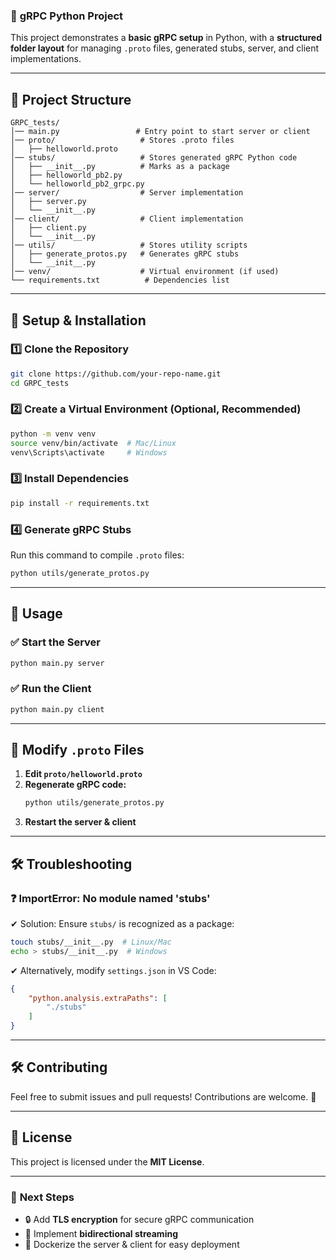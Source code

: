 ### 🚀 **gRPC Python Project**
This project demonstrates a **basic gRPC setup** in Python, with a **structured folder layout** for managing `.proto` files, generated stubs, server, and client implementations.

---

## 📂 **Project Structure**
```
GRPC_tests/
│── main.py                 # Entry point to start server or client
│── proto/                   # Stores .proto files
│   ├── helloworld.proto
│── stubs/                   # Stores generated gRPC Python code
│   ├── __init__.py          # Marks as a package
│   ├── helloworld_pb2.py
│   └── helloworld_pb2_grpc.py
│── server/                  # Server implementation
│   ├── server.py
│   └── __init__.py
│── client/                  # Client implementation
│   ├── client.py
│   └── __init__.py
│── utils/                   # Stores utility scripts
│   ├── generate_protos.py   # Generates gRPC stubs
│   └── __init__.py
│── venv/                    # Virtual environment (if used)
└── requirements.txt          # Dependencies list
```

---

## 🔧 **Setup & Installation**
### 1️⃣ **Clone the Repository**
```bash
git clone https://github.com/your-repo-name.git
cd GRPC_tests
```

### 2️⃣ **Create a Virtual Environment (Optional, Recommended)**
```bash
python -m venv venv
source venv/bin/activate  # Mac/Linux
venv\Scripts\activate     # Windows
```

### 3️⃣ **Install Dependencies**
```bash
pip install -r requirements.txt
```

### 4️⃣ **Generate gRPC Stubs**
Run this command to compile `.proto` files:
```bash
python utils/generate_protos.py
```

---

## 🚀 **Usage**
### ✅ **Start the Server**
```bash
python main.py server
```

### ✅ **Run the Client**
```bash
python main.py client
```

---

## 🔧 **Modify `.proto` Files**
1. **Edit `proto/helloworld.proto`**
2. **Regenerate gRPC code:**
   ```bash
   python utils/generate_protos.py
   ```
3. **Restart the server & client**

---

## 🛠 **Troubleshooting**
### ❓ **ImportError: No module named 'stubs'**
✔ Solution: Ensure `stubs/` is recognized as a package:
```bash
touch stubs/__init__.py  # Linux/Mac
echo > stubs/__init__.py  # Windows
```
✔ Alternatively, modify `settings.json` in VS Code:
```json
{
    "python.analysis.extraPaths": [
        "./stubs"
    ]
}
```

---

## 🛠 **Contributing**
Feel free to submit issues and pull requests! Contributions are welcome. 🚀

---

## 📜 **License**
This project is licensed under the **MIT License**.

---

### 🎯 **Next Steps**
- 🔒 Add **TLS encryption** for secure gRPC communication
- 🔄 Implement **bidirectional streaming**
- 🐳 Dockerize the server & client for easy deployment

